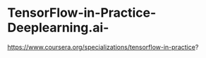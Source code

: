 # TensorFlow-in-Practice-Deeplearning.ai-
https://www.coursera.org/specializations/tensorflow-in-practice?
